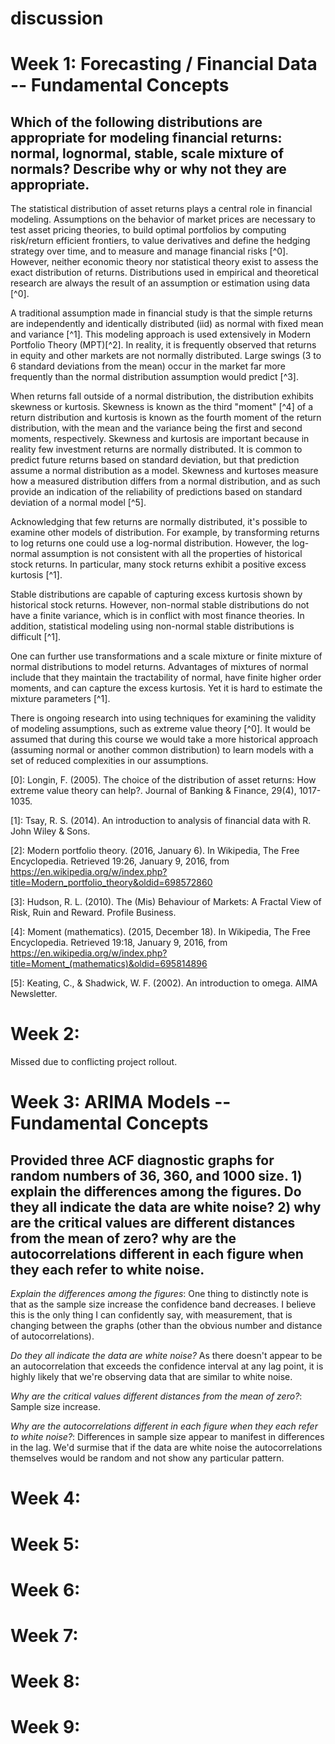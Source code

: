 discussion
==========

# Week 1: Forecasting / Financial Data -- Fundamental Concepts

## Which of the following distributions are appropriate for modeling financial returns:  normal, lognormal, stable, scale mixture of normals?  Describe why or why not they are appropriate.

The statistical distribution of asset returns plays a central role in financial modeling. Assumptions on the behavior of market prices are necessary to test asset pricing theories, to build optimal portfolios by computing risk/return efficient frontiers, to value derivatives and define the hedging strategy over time, and to measure and manage financial risks [^0]. However, neither economic theory nor statistical theory exist to assess the exact distribution of returns. Distributions used in empirical and theoretical research are always the result of an assumption or estimation using data [^0].

A traditional assumption made in financial study is that the simple returns are independently and identically distributed (iid) as normal with fixed mean
and variance [^1]. This modeling approach is used extensively in Modern Portfolio Theory (MPT)[^2]. In reality, it is frequently observed that returns in equity and other markets are not normally distributed. Large swings (3 to 6 standard deviations from the mean) occur in the market far more frequently than the normal distribution assumption would predict [^3].

When returns fall outside of a normal distribution, the distribution exhibits skewness or kurtosis. Skewness is known as the third "moment" [^4] of a return distribution and kurtosis is known as the fourth moment of the return distribution, with the mean and the variance being the first and second moments, respectively. Skewness and kurtosis are important because in reality few investment returns are normally distributed. It is common to predict future returns based on standard deviation, but that prediction assume a normal distribution as a model. Skewness and kurtoses measure how a measured distribution differs from a normal distribution, and as such provide an indication of the reliability of predictions based on standard deviation of a normal model [^5].

Acknowledging that few returns are normally distributed, it's possible to examine other models of distribution. For example, by transforming returns to log returns one could use a log-normal distribution. However, the log-normal assumption is not consistent with all the properties of historical stock returns. In particular, many stock returns exhibit a positive excess
kurtosis [^1].

Stable distributions are capable of capturing excess kurtosis shown by historical stock returns. However, non-normal stable distributions do not have a finite variance, which is in conflict with most finance theories. In addition, statistical modeling using non-normal stable distributions is difficult [^1].

One can further use transformations and a scale mixture or finite mixture of normal distributions to model returns.  Advantages of mixtures of normal include that they maintain the tractability of normal, have finite higher order moments, and can capture the excess kurtosis. Yet it is hard to estimate the mixture parameters [^1].

There is ongoing research into using techniques for examining the validity of modeling assumptions, such as extreme value theory [^0]. It would be assumed that during this course we would take a more historical approach (assuming normal or another common distribution) to learn models with a set of reduced complexities in our assumptions.

[0]: Longin, F. (2005). The choice of the distribution of asset returns: How extreme value theory can help?. Journal of Banking & Finance, 29(4), 1017-1035.

[1]: Tsay, R. S. (2014). An introduction to analysis of financial data with R. John Wiley & Sons.

[2]: Modern portfolio theory. (2016, January 6). In Wikipedia, The Free Encyclopedia. Retrieved 19:26, January 9, 2016, from https://en.wikipedia.org/w/index.php?title=Modern_portfolio_theory&oldid=698572860

[3]: Hudson, R. L. (2010). The (Mis) Behaviour of Markets: A Fractal View of Risk, Ruin and Reward. Profile Business.

[4]: Moment (mathematics). (2015, December 18). In Wikipedia, The Free Encyclopedia. Retrieved 19:18, January 9, 2016, from https://en.wikipedia.org/w/index.php?title=Moment_(mathematics)&oldid=695814896

[5]: Keating, C., & Shadwick, W. F. (2002). An introduction to omega. AIMA Newsletter.

# Week 2:

Missed due to conflicting project rollout.

# Week 3: ARIMA Models -- Fundamental Concepts

## Provided three ACF diagnostic graphs for random numbers of 36, 360, and 1000 size. 1) explain the differences among the figures. Do they all indicate the data are white noise? 2) why are the critical values are different distances from the mean of zero? why are the autocorrelations different in each figure when they each refer to white noise.

_Explain the differences among the figures_: One thing to distinctly note is that as the sample size increase the confidence band decreases. I believe this is the only thing I can confidently say, with measurement, that is changing between the graphs (other than the obvious number and distance of autocorrelations).

_Do they all indicate the data are white noise?_ As there doesn't appear to be an autocorrelation that exceeds the confidence interval at any lag point, it is highly likely that we're observing data that are similar to white noise.

_Why are the critical values different distances from the mean of zero?_: Sample size increase.

_Why are the autocorrelations different in each figure when they each refer to white noise?_: Differences in sample size appear to manifest in differences in the lag. We'd surmise that if the data are white noise the autocorrelations themselves would be random and not show any particular pattern.

# Week 4:

# Week 5:

# Week 6:

# Week 7:

# Week 8:

# Week 9:
